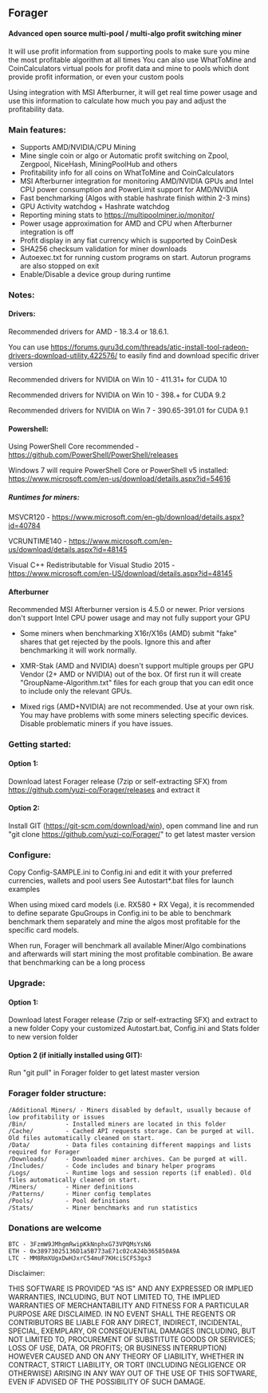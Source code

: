 ## Forager
#### Advanced open source multi-pool / multi-algo profit switching miner

It will use profit information from supporting pools to make sure you mine the most profitable algorithm at all times
You can also use WhatToMine and CoinCalculators virtual pools for profit data and mine to pools which dont provide profit information, or even your custom pools

Using integration with MSI Afterburner, it will get real time power usage and use this information to calculate how much you pay and adjust the profitability data.

### Main features:
- Supports AMD/NVIDIA/CPU Mining
- Mine single coin or algo or Automatic profit switching on Zpool, Zergpool, NiceHash, MiningPoolHub and others
- Profitability info for all coins on WhatToMine and CoinCalculators
- MSI Afterburner integration for monitoring AMD/NVIDIA GPUs and Intel CPU power consumption and PowerLimit support for AMD/NVIDIA
- Fast benchmarking (Algos with stable hashrate finish within 2-3 mins)
- GPU Activity watchdog + Hashrate watchdog
- Reporting mining stats to https://multipoolminer.io/monitor/
- Power usage approximation for AMD and CPU when Afterburner integration is off
- Profit display in any fiat currency which is supported by CoinDesk
- SHA256 checksum validation for miner downloads
- Autoexec.txt for running custom programs on start. Autorun programs are also stopped on exit
- Enable/Disable a device group during runtime


### Notes:

#### Drivers:

Recommended drivers for AMD - 18.3.4 or 18.6.1.

You can use https://forums.guru3d.com/threads/atic-install-tool-radeon-drivers-download-utility.422576/ to easily find and download specific driver version

Recommended drivers for NVIDIA on Win 10 - 411.31+ for CUDA 10

Recommended drivers for NVIDIA on Win 10 - 398.+ for CUDA 9.2

Recommended drivers for NVIDIA on Win 7 - 390.65-391.01 for CUDA 9.1


#### Powershell:

Using PowerShell Core recommended - https://github.com/PowerShell/PowerShell/releases

Windows 7 will require PowerShell Core or PowerShell v5 installed: https://www.microsoft.com/en-us/download/details.aspx?id=54616


##### Runtimes for miners:

MSVCR120 - https://www.microsoft.com/en-gb/download/details.aspx?id=40784

VCRUNTIME140 - https://www.microsoft.com/en-us/download/details.aspx?id=48145

Visual C++ Redistributable for Visual Studio 2015 - https://www.microsoft.com/en-US/download/details.aspx?id=48145


#### Afterburner

Recommended MSI Afterburner version is 4.5.0 or newer.
Prior versions don't support Intel CPU power usage and may not fully support your GPU

- Some miners when benchmarking X16r/X16s (AMD) submit "fake" shares that get rejected by the pools.
  Ignore this and after benchmarking it will work normally.

- XMR-Stak (AMD and NVIDIA) doesn't support multiple groups per GPU Vendor (2+ AMD or NVIDIA) out of the box.
  Of first run it will create "GroupName-Algorithm.txt" files for each group that you can edit once to include only the relevant GPUs.

- Mixed rigs (AMD+NVIDIA) are not recommended. Use at your own risk.
  You may have problems with some miners selecting specific devices. Disable problematic miners if you have issues.


### Getting started:
#### Option 1:

Download latest Forager release (7zip or self-extracting SFX) from https://github.com/yuzi-co/Forager/releases and extract it

#### Option 2:

Install GIT (https://git-scm.com/download/win), open command line and run "git clone https://github.com/yuzi-co/Forager/" to get latest master version

### Configure:

Copy Config-SAMPLE.ini to Config.ini and edit it with your preferred currencies, wallets and pool users
See Autostart*.bat files for launch examples

When using mixed card models (i.e. RX580 + RX Vega), it is recommended to define separate GpuGroups in Config.ini to be able to benchmark benchmark them separately and mine the algos most profitable for the specific card models.

When run, Forager will benchmark all available Miner/Algo combinations and afterwards will start mining the most profitable combination.
Be aware that benchmarking can be a long process

### Upgrade:
#### Option 1:

Download latest Forager release (7zip or self-extracting SFX) and extract to a new folder
Copy your customized Autostart.bat, Config.ini and Stats folder to new version folder

#### Option 2 (if initially installed using GIT):

Run "git pull" in Forager folder to get latest master version


### Forager folder structure:
```
/Additional Miners/	- Miners disabled by default, usually because of low profitability or issues
/Bin/			- Installed miners are located in this folder
/Cache/			- Cached API requests storage. Can be purged at will. Old files automatically cleaned on start.
/Data/			- Data files containing different mappings and lists required for Forager
/Downloads/		- Downloaded miner archives. Can be purged at will.
/Includes/		- Code includes and binary helper programs
/Logs/			- Runtime logs and session reports (if enabled). Old files automatically cleaned on start.
/Miners/		- Miner definitions
/Patterns/		- Miner config templates
/Pools/			- Pool definitions
/Stats/			- Miner benchmarks and run statistics
```

### Donations are welcome
```
BTC - 3FzmW9JMhgmRwipKkNnphxG73VPQMsYsN6
ETH - 0x38973025136D1a5B773aE71c02cA24b365850A9A
LTC - MM8RmXUgxDwHJxrC54muF7KHciSCFS3gx3
```

Disclaimer:

THIS SOFTWARE IS PROVIDED "AS IS" AND ANY EXPRESSED OR IMPLIED WARRANTIES, INCLUDING, BUT NOT LIMITED TO, THE IMPLIED WARRANTIES OF MERCHANTABILITY AND FITNESS FOR A PARTICULAR PURPOSE ARE DISCLAIMED. IN NO EVENT SHALL THE REGENTS OR CONTRIBUTORS BE LIABLE FOR ANY DIRECT, INDIRECT, INCIDENTAL, SPECIAL, EXEMPLARY, OR CONSEQUENTIAL DAMAGES (INCLUDING, BUT NOT LIMITED TO, PROCUREMENT OF SUBSTITUTE GOODS OR SERVICES; LOSS OF USE, DATA, OR PROFITS; OR BUSINESS INTERRUPTION)
HOWEVER CAUSED AND ON ANY THEORY OF LIABILITY, WHETHER IN CONTRACT, STRICT LIABILITY, OR TORT (INCLUDING NEGLIGENCE OR OTHERWISE) ARISING IN ANY WAY OUT OF THE USE OF THIS SOFTWARE, EVEN IF ADVISED OF THE POSSIBILITY OF SUCH DAMAGE.
